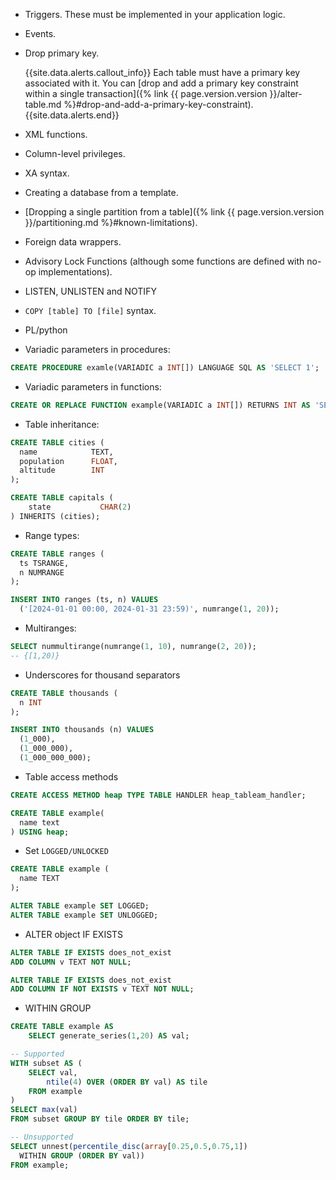 - Triggers. These must be implemented in your application logic.
- Events.
- Drop primary key.

    {{site.data.alerts.callout_info}}
    Each table must have a primary key associated with it. You can [drop and add a primary key constraint within a single transaction]({% link {{ page.version.version }}/alter-table.md %}#drop-and-add-a-primary-key-constraint).
    {{site.data.alerts.end}}
- XML functions.
- Column-level privileges.
- XA syntax.
- Creating a database from a template.
- [Dropping a single partition from a table]({% link {{ page.version.version }}/partitioning.md %}#known-limitations).
- Foreign data wrappers.
- Advisory Lock Functions (although some functions are defined with no-op implementations).
- LISTEN, UNLISTEN and NOTIFY
- `COPY [table] TO [file]` syntax.
- PL/python
- Variadic parameters in procedures:

``` sql
CREATE PROCEDURE examle(VARIADIC a INT[]) LANGUAGE SQL AS 'SELECT 1';
```

- Variadic parameters in functions:

``` sql
CREATE OR REPLACE FUNCTION example(VARIADIC a INT[]) RETURNS INT AS 'SELECT 1' LANGUAGE SQL;
```

- Table inheritance:

``` sql
CREATE TABLE cities (
  name            TEXT,
  population      FLOAT,
  altitude        INT
);

CREATE TABLE capitals (
	state           CHAR(2)
) INHERITS (cities);
```

- Range types:

``` sql
CREATE TABLE ranges (
  ts TSRANGE,
  n NUMRANGE
);

INSERT INTO ranges (ts, n) VALUES
  ('[2024-01-01 00:00, 2024-01-31 23:59)', numrange(1, 20));
```

- Multiranges:

``` sql
SELECT nummultirange(numrange(1, 10), numrange(2, 20));
-- {[1,20)}
```

* Underscores for thousand separators

``` sql
CREATE TABLE thousands (
  n INT
);

INSERT INTO thousands (n) VALUES
  (1_000),
  (1_000_000),
  (1_000_000_000);
```

* Table access methods

``` sql
CREATE ACCESS METHOD heap TYPE TABLE HANDLER heap_tableam_handler;

CREATE TABLE example(
  name text
) USING heap;
```

* Set `LOGGED/UNLOCKED`

``` sql
CREATE TABLE example (
  name TEXT
);

ALTER TABLE example SET LOGGED;
ALTER TABLE example SET UNLOGGED;
```

* ALTER object IF EXISTS

``` sql
ALTER TABLE IF EXISTS does_not_exist
ADD COLUMN v TEXT NOT NULL;

ALTER TABLE IF EXISTS does_not_exist
ADD COLUMN IF NOT EXISTS v TEXT NOT NULL;
```

* WITHIN GROUP

``` sql
CREATE TABLE example AS
	SELECT generate_series(1,20) AS val;

-- Supported
WITH subset AS (
	SELECT val,
		ntile(4) OVER (ORDER BY val) AS tile
	FROM example
)
SELECT max(val)
FROM subset GROUP BY tile ORDER BY tile;

-- Unsupported
SELECT unnest(percentile_disc(array[0.25,0.5,0.75,1])
  WITHIN GROUP (ORDER BY val))
FROM example;
```